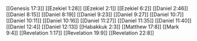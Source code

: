 [[Genesis 17:3]]
[[Ezekiel 1:28]]
[[Ezekiel 2:1]]
[[Ezekiel 6:2]]
[[Daniel 2:46]]
[[Daniel 8:15]]
[[Daniel 8:19]]
[[Daniel 9:23]]
[[Daniel 9:27]]
[[Daniel 10:7]]
[[Daniel 10:11]]
[[Daniel 10:16]]
[[Daniel 11:27]]
[[Daniel 11:35]]
[[Daniel 11:40]]
[[Daniel 12:4]]
[[Daniel 12:13]]
[[Habakkuk 2:3]]
[[Matthew 17:8]]
[[Mark 9:4]]
[[Revelation 1:17]]
[[Revelation 19:9]]
[[Revelation 22:8]]
